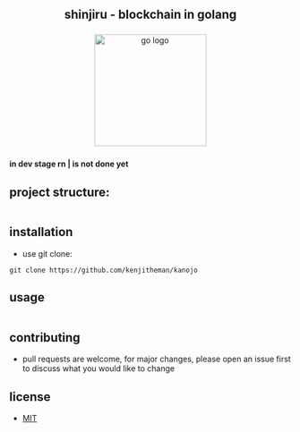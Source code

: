 <h2 align="center">shinjiru - blockchain in golang</h2>

###

<div align="center">
  <img src="https://cdn.jsdelivr.net/gh/devicons/devicon/icons/go/go-original.svg" height="200" alt="go logo"  />
</div>

###

#### in dev stage rn | is not done yet

## project structure:

```

```

## installation

- use git clone:

```
git clone https://github.com/kenjitheman/kanojo
```

## usage

```

```

## contributing

- pull requests are welcome, for major changes, please open an issue first to
  discuss what you would like to change

## license

- [MIT](https://choosealicense.com/licenses/mit/)
